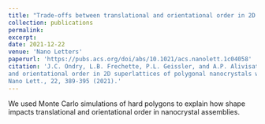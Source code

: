 ```yaml
---
title: "Trade-offs between translational and orientational order in 2D superlattices of polygonal nanocrystals with differing edge count"
collection: publications
permalink: 
excerpt: 
date: 2021-12-22
venue: 'Nano Letters'
paperurl: 'https://pubs.acs.org/doi/abs/10.1021/acs.nanolett.1c04058'
citation: 'J.C. Ondry, L.B. Frechette, P.L. Geissler, and A.P. Alivisatos. “Trade-offs between translational
and orientational order in 2D superlattices of polygonal nanocrystals with differing edge count.”
Nano Lett., 22, 389-395 (2021).'
---
```


We used Monte Carlo simulations of hard polygons to explain how shape impacts translational and orientational order in nanocrystal assemblies.
